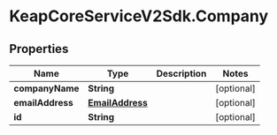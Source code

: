 # KeapCoreServiceV2Sdk.Company

## Properties

Name | Type | Description | Notes
------------ | ------------- | ------------- | -------------
**companyName** | **String** |  | [optional] 
**emailAddress** | [**EmailAddress**](EmailAddress.md) |  | [optional] 
**id** | **String** |  | [optional] 


